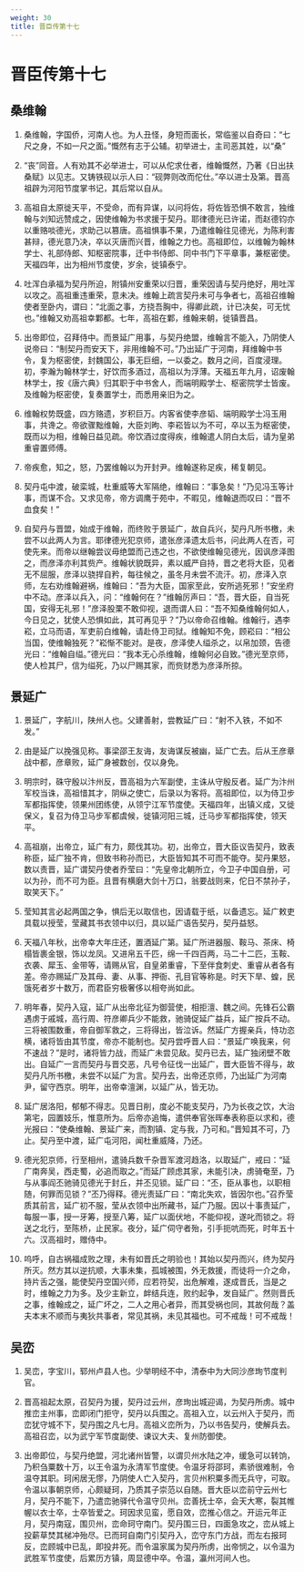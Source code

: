 ```yaml
---
weight: 30
title: 晋臣传第十七
---
```


# 晋臣传第十七

## 桑维翰

1. <span id="晋臣传第十七-桑维翰-1"></span>
桑维翰，字国侨，河南人也。为人丑怪，身短而面长，常临鉴以自奇曰：“七尺之身，不如一尺之面。”慨然有志于公辅。初举进士，主司恶其姓，以“桑”

2. <span id="晋臣传第十七-桑维翰-2"></span>
“丧”同音。人有劝其不必举进士，可以从佗求仕者，维翰慨然，乃著《日出扶桑赋》以见志。又铸铁砚以示人曰：“砚弊则改而佗仕。”卒以进士及第。晋高祖辟为河阳节度掌书记，其后常以自从。

3. <span id="晋臣传第十七-桑维翰-3"></span>
高祖自太原徙天平，不受命，而有异谋，以问将佐，将佐皆恐惧不敢言，独维翰与刘知远赞成之，因使维翰为书求援于契丹。耶律德光已许诺，而赵德钧亦以重赂啖德光，求助己以篡唐。高祖惧事不果，乃遣维翰往见德光，为陈利害甚辩，德光意乃决，卒以灭唐而兴晋，维翰之力也。高祖即位，以维翰为翰林学士、礼部侍郎、知枢密院事，迁中书侍郎、同中书门下平章事，兼枢密使。天福四年，出为相州节度使，岁余，徙镇泰宁。

4. <span id="晋臣传第十七-桑维翰-4"></span>
吐浑白承福为契丹所迫，附镇州安重荣以归晋，重荣因请与契丹绝好，用吐浑以攻之。高祖重违重荣，意未决。维翰上疏言契丹未可与争者七，高祖召维翰使者至卧内，谓曰：“北面之事，方挠吾胸中，得卿此疏，计已决矣，可无忧也。”维翰又劝高祖幸鄴都。七年，高祖在鄴，维翰来朝，徙镇晋昌。

5. <span id="晋臣传第十七-桑维翰-5"></span>
出帝即位，召拜侍中。而景延广用事，与契丹绝盟，维翰言不能入，乃阴使人说帝曰：“制契丹而安天下，非用维翰不可。”乃出延广于河南，拜维翰中书令，复为枢密使，封魏国公，事无巨细，一以委之。数月之间，百度浸理。初，李瀚为翰林学士，好饮而多酒过，高祖以为浮薄。天福五年九月，诏废翰林学士，按《唐六典》归其职于中书舍人，而端明殿学士、枢密院学士皆废。及维翰为枢密使，复奏置学士，而悉用亲旧为之。

6. <span id="晋臣传第十七-桑维翰-6"></span>
维翰权势既盛，四方赂遗，岁积巨万。内客省使李彦韬、端明殿学士冯玉用事，共谗之。帝欲骤黜维翰，大臣刘昫、李崧皆以为不可，卒以玉为枢密使，既而以为相，维翰日益见疏。帝饮酒过度得疾，维翰遣人阴白太后，请为皇弟重睿置师傅。

7. <span id="晋臣传第十七-桑维翰-7"></span>
帝疾愈，知之，怒，乃罢维翰以为开封尹。维翰遂称足疾，稀复朝见。

8. <span id="晋臣传第十七-桑维翰-8"></span>
契丹屯中渡，破栾城，杜重威等大军隔绝，维翰曰：“事急矣！”乃见冯玉等计事，而谋不合。又求见帝，帝方调鹰于苑中，不暇见，维翰退而叹曰：“晋不血食矣！”

9. <span id="晋臣传第十七-桑维翰-9"></span>
自契丹与晋盟，始成于维翰，而终败于景延广，故自兵兴，契丹凡所书檄，未尝不以此两人为言。耶律德光犯京师，遣张彦泽遗太后书，问此两人在否，可使先来。而帝以继翰尝议毋绝盟而己违之也，不欲使维翰见德光，因讽彦泽图之，而彦泽亦利其赀产。维翰状貌既异，素以威严自持，晋之老将大臣，见者无不屈服，彦泽以骁捍自矜，每往候之，虽冬月未尝不流汗。初，彦泽入京师，左右劝维翰避祸，维翰曰：“吾为大臣，国家至此，安所逃死邪！”安坐府中不动。彦泽以兵入，问：“维翰何在？”维翰厉声曰：“吾，晋大臣，自当死国，安得无礼邪！”彦泽股栗不敢仰视，退而谓人曰：“吾不知桑维翰何如人，今日见之，犹使人恐惧如此，其可再见乎？”乃以帝命召维翰。维翰行，遇李崧，立马而语，军吏前白维翰，请赴侍卫司狱。维翰知不免，顾崧曰：“相公当国，使维翰独死？”崧惭不能对。是夜，彦泽使人缢杀之，以帛加颈，告德光曰：“维翰自缢。”德光曰：“我本无心杀维翰，维翰何必自致。”德光至京师，使人检其尸，信为缢死，乃以尸赐其家，而赀财悉为彦泽所掠。

## 景延广

1. <span id="晋臣传第十七-景延广-1"></span>
景延广，字航川，陕州人也。父建善射，尝教延广曰：“射不入铁，不如不发。”

2. <span id="晋臣传第十七-景延广-2"></span>
由是延广以挽强见称。事梁邵王友诲，友诲谋反被幽，延广亡去。后从王彦章战中都，彦章败，延广身被数创，仅以身免。

3. <span id="晋臣传第十七-景延广-3"></span>
明宗时，硃守殷以汴州反，晋高祖为六军副使，主诛从守殷反者。延广为汴州军校当诛，高祖惜其才，阴纵之使亡，后录以为客将。高祖即位，以为侍卫步军都指挥使，领果州团练使，从领宁江军节度使。天福四年，出镇义成，又徙保义，复召为侍卫马步军都虞候，徙镇河阳三城，迁马步军都指挥使，领天平。

4. <span id="晋臣传第十七-景延广-4"></span>
高祖崩，出帝立，延广有力，颇伐其功。初，出帝立，晋大臣议告契丹，致表称臣，延广独不肯，但致书称孙而已，大臣皆知其不可而不能夺。契丹果怒，数以责晋，延广谓契丹使者乔莹曰：“先皇帝北朝所立，今卫子中国自册，可以为孙，而不可为臣。且晋有横磨大剑十万口，翁要战则来，佗日不禁孙子，取笑天下。”

5. <span id="晋臣传第十七-景延广-5"></span>
莹知其言必起两国之争，惧后无以取信也，因请载于纸，以备遗忘。延广敕吏具载以授莹，莹藏其书衣领中以归，具以延广语告契丹，契丹益怒。

6. <span id="晋臣传第十七-景延广-6"></span>
天福八年秋，出帝幸大年庄还，置酒延广第。延广所进器服、鞍马、茶床、椅榻皆裹金银，饰以龙凤。又进帛五千匹，绵一千四百两，马二十二匹，玉鞍、衣袭、犀玉、金带等，请赐从官，自皇弟重睿，下至伴食刺史、重睿从者各有差。帝亦赐延广及其母、妻、从事、押衙、孔目官等称是。时天下旱、蝗，民饿死者岁十数万，而君臣穷极奢侈以相夸尚如此。

7. <span id="晋臣传第十七-景延广-7"></span>
明年春，契丹入寇，延广从出帝北征为御营使，相拒澶、魏之间。先锋石公霸遇虏于戚城，高行周、符彦卿兵少不能救，驰骑促延广益兵，延广按兵不动。三将被围数重，帝自御军救之，三将得出，皆泣诉。然延广方握亲兵，恃功恣横，诸将皆由其节度，帝亦不能制也。契丹尝呼晋人曰：“景延广唤我来，何不速战？”是时，诸将皆力战，而延广未尝见敌。契丹已去，延广独闭壁不敢出。自延广一言而契丹与晋交恶，凡号令征伐一出延广，晋大臣皆不得与，故契丹凡所书檄，未尝不以延广为言。契丹去，出帝还京师，乃出延广为河南尹，留守西京。明年，出帝幸澶渊，以延广从，皆无功。

8. <span id="晋臣传第十七-景延广-8"></span>
延广居洛阳，郁郁不得志。见晋日削，度必不能支契丹，乃为长夜之饮，大治第宅，园置妓乐，惟意所为。后帝亦追悔，遣供奉官张晖奉表称臣以求和，德光报曰：“使桑维翰、景延广来，而割镇、定与我，乃可和。”晋知其不可，乃止。契丹至中渡，延广屯河阳，闻杜重威降，乃还。

9. <span id="晋臣传第十七-景延广-9"></span>
德光犯京师，行至相州，遣骑兵数千杂晋军渡河趋洛，以取延广，戒曰：“延广南奔吴，西走蜀，必追而取之。”而延广顾虑其家，未能引决，虏骑奄至，乃与从事阎丕驰骑见德光于封丘，并丕见锁。延广曰：“丕，臣从事也，以职相随，何罪而见锁？”丕乃得释。德光责延广曰：“南北失欢，皆因尔也。”召乔莹质其前言，延广初不服，莹从衣领中出所藏书，延广乃服。因以十事责延广，每服一事，授一牙筹，授至八筹，延广以面伏地，不能仰视，遂叱而锁之。将送之北行，至陈桥，止民家。夜分，延广伺守者殆，引手扼吭而死，时年五十六。汉高祖时，赠侍中。

10. <span id="晋臣传第十七-景延广-10"></span>
呜呼，自古祸福成败之理，未有如晋氏之明验也！其始以契丹而兴，终为契丹所灭。然方其以逆抗顺，大事未集，孤城被围，外无救援，而徒将一介之命，持片舌之强，能使契丹空国兴师，应若符契，出危解难，遂成晋氏，当是之时，维翰之力为多。及少主新立，衅结兵连，败约起争，发自延广。然则晋氏之事，维翰成之，延广坏之，二人之用心者异，而其受祸也同，其故何哉？盖夫本末不顺而与夷狄共事者，常见其祸，未见其福也。可不戒哉！可不戒哉！

## 吴峦

1. <span id="晋臣传第十七-吴峦-1"></span>
吴峦，字宝川，郓州卢县人也。少举明经不中，清泰中为大同沙彦珣节度判官。

2. <span id="晋臣传第十七-吴峦-2"></span>
晋高祖起太原，召契丹为援，契丹过云州，彦珣出城迎谒，为契丹所虏。城中推峦主州事，峦即闭门拒守，契丹以兵围之。高祖入立，以云州入于契丹，而峦犹守城不下，契丹围之凡七月。高祖义峦所为，乃以书告契丹，使解兵去。高祖召峦，以为武宁军节度副使、谏议大夫、复州防御使。

3. <span id="晋臣传第十七-吴峦-3"></span>
出帝即位，与契丹绝盟，河北诸州皆警，以谓贝州水陆之冲，缓急可以转饷，乃积刍粟数十万，以王令温为永清军节度使。令温牙将邵珂，素骄很难制，令温夺其职。珂闲居无憀，乃阴使人亡入契丹，言贝州积粟多而无兵守，可取。令温以事朝京师，心颇疑珂，乃质其子崇范以自随。晋大臣以峦前守云州七月，契丹不能下，乃遣峦驰驿代令温守贝州。峦善抚士卒，会天大寒，裂其帷幄以衣士卒，士卒皆爱之。珂因求见蛮，愿自效，峦推心信之。开运元年正月，契丹南寇，围贝州，峦命珂守南门。契丹围三日，四面急攻之，峦从城上投薪草焚其梯冲殆尽。已而珂自南门引契丹入，峦守东门方战，而左右报珂反，峦顾城中已乱，即投井死。而令温家属为契丹所虏，出帝悯之，以令温为武胜军节度使，后累历方镇，周显德中卒。令温，瀛州河间人也。
